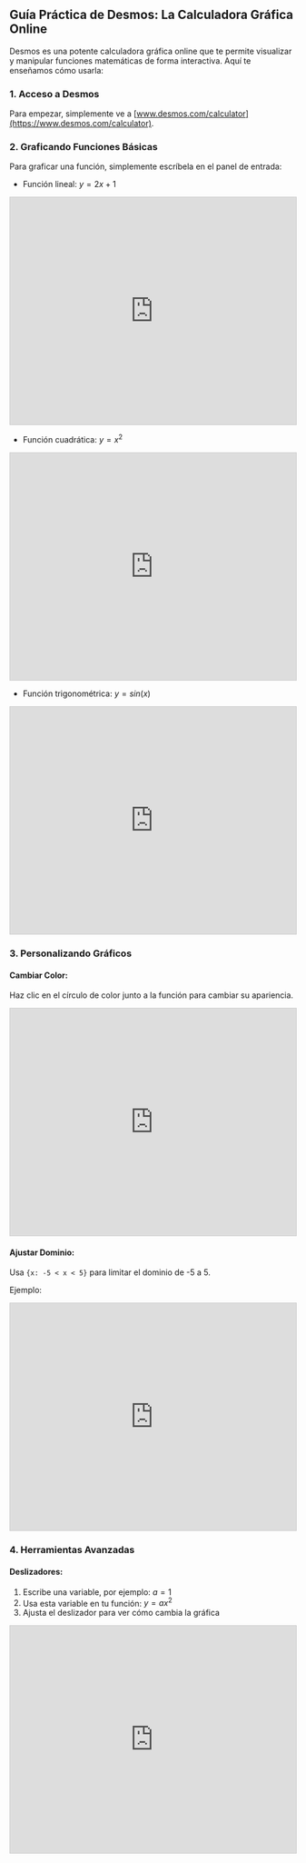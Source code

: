 <style>
.md-header__button.md-logo img{
    fill: currentcolor;
    display: block;
    height: 3rem;
    width: auto;
}
</style>

## Guía Práctica de Desmos: La Calculadora Gráfica Online

Desmos es una potente calculadora gráfica online que te permite visualizar y manipular funciones matemáticas de forma interactiva. Aquí te enseñamos cómo usarla:

### 1. Acceso a Desmos

Para empezar, simplemente ve a [www.desmos.com/calculator](https://www.desmos.com/calculator).

### 2. Graficando Funciones Básicas

Para graficar una función, simplemente escríbela en el panel de entrada:

- Función lineal: $y = 2x + 1$

<iframe src="https://www.desmos.com/calculator/oohigveo5o?embed" width="100%" height="400px" style="border: 1px solid #ccc" frameborder=0></iframe>

- Función cuadrática: $y = x^2$

<iframe src="https://www.desmos.com/calculator/xtxoydftel?embed" width="100%" height="400px" style="border: 1px solid #ccc" frameborder=0></iframe>

- Función trigonométrica: $y = sin(x)$

<iframe src="https://www.desmos.com/calculator/wdcorscqjd?embed" width="100%" height="400px" style="border: 1px solid #ccc" frameborder=0></iframe>



### 3. Personalizando Gráficos

#### Cambiar Color:
Haz clic en el círculo de color junto a la función para cambiar su apariencia.

<iframe src="https://www.desmos.com/calculator/dhnavjb3sn" width="100%" height="400px" style="border: 1px solid #ccc" frameborder=0></iframe>


#### Ajustar Dominio:
Usa `{x: -5 < x < 5}` para limitar el dominio de -5 a 5.

Ejemplo:

<iframe src="https://www.desmos.com/calculator/vhhywdka3x" width="100%" height="400px" style="border: 1px solid #ccc" frameborder=0></iframe>

### 4. Herramientas Avanzadas

#### Deslizadores:
1. Escribe una variable, por ejemplo: $a = 1$
2. Usa esta variable en tu función: $y = ax^2$
3. Ajusta el deslizador para ver cómo cambia la gráfica

<iframe src="https://www.desmos.com/calculator/zfmvfcnub5" width="100%" height="400px" style="border: 1px solid #ccc" frameborder=0></iframe>





